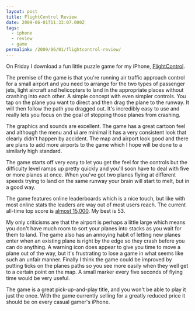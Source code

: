 ```yaml
---
layout: post
title: FlightControl Review
date: 2009-06-01T11:33:07.000Z
tags:
  - iphone
  - review
  - game
permalink: /2009/06/01/flightcontrol-review/
---
```

On Friday I download a fun little puzzle game for my iPhone,
[FlightControl](http://www.firemint.com/flightcontrol/index.html).

The premise of the game is that you're running air traffic approach control for a small airport and you need
to arrange for the two types of passenger jets, light aircraft and helicopters to land in the appropriate
places without crashing into each other. A simple concept with even simpler controls. You tap on the plane you
want to direct and then drag the plane to the runway. It will then follow the path you dragged out. It's
incredibly easy to use and really lets you focus on the goal of stopping those planes from crashing.

The graphics and sounds are excellent. The game has a great cartoon feel and although the menu and ui are
minimal it has a very consistent look that clearly didn't happen by accident. The map and airport look good
and there are plans to add more airports to the game which I hope will be done to a similarly high standard.

The game starts off very easy to let you get the feel for the controls but the difficulty level ramps up
pretty quickly and you'll soon have to deal with five or more planes at once. When you've got two planes
flying at different speeds trying to land on the same runway your brain will start to melt, but in a good way.
<!--more-->

The game features online leaderboards which is a nice touch, but like with most online stats the leaders are
way out of most users reach. The current all-time top score is [almost
15,000](http://flightcontrol.cloudcell.com/Stats.php?nMap=0&nStat=0). My best is 53.

My only criticisms are that the airport is perhaps a little large which means you don't have much room to sort
your planes into stacks as you wait for them to land. The game also has an annoying habit of letting new
planes enter when an existing plane is right by the edge so they crash before you can do anything. A warning
icon does appear to give you time to move a plane out of the way, but it's frustrating to lose a game in what
seems like such an unfair manner. Finally I think the game could be improved by putting ticks on the planes
paths so you see more easily when they well get to a certain point on the map. A small marker every five
seconds of flying time would be very useful.

The game is a great pick-up-and-play title, and you won't be able to play it just the once. With the game
currently selling for a greatly reduced price it should be on every casual gamer's iPhone.
